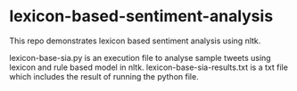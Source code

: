 # lexicon-based-sentiment-analysis
This repo demonstrates lexicon based sentiment analysis using nltk.

lexicon-base-sia.py is an execution file to analyse sample tweets using lexicon and rule based model in nltk.
lexicon-base-sia-results.txt is a txt file which includes the result of running the python file.
